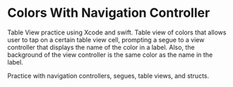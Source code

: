 # Colors With Navigation Controller
Table View practice using Xcode and swift. Table view of colors that allows user to tap on a certain table view cell, prompting a segue to a view controller that displays the name of the color in a label. Also, the background of the view controller is the same color as the name in the label. 

Practice with navigation controllers, segues, table views, and structs.
